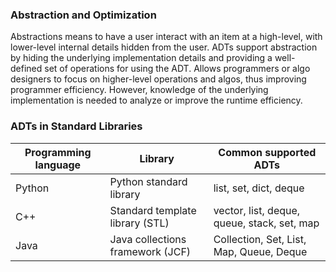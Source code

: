 ### Abstraction and Optimization 
Abstractions means to have a user interact with an item at a high-level, with lower-level internal details hidden from the user. ADTs support abstraction by hiding the underlying implementation details and providing a well-defined set of operations for using the ADT. 
Allows programmers or algo designers to focus on higher-level operations and algos, thus improving programmer efficiency. However, knowledge of the underlying implementation is needed to analyze or improve the runtime efficiency. 

### ADTs in Standard Libraries 
|Programming language|Library|Common supported ADTs|
|---|---|---|
|Python|Python standard library|list, set, dict, deque|
|C++|Standard template library (STL)|vector, list, deque, queue, stack, set, map|
|Java|Java collections framework (JCF)|Collection, Set, List, Map, Queue, Deque|
